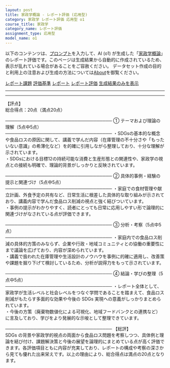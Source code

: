```yaml
---
layout: post
title: 家政学概論 - レポート評価 (応用型)
category: 家政学 レポート評価 応用型 o1
course_title: 家政学
category_name: レポート評価
assignment_type: 応用型
model_name: o1
---
```


以下のコンテンツは、[プロンプト](https://github.com/takedatoshiyuki/synthetic_assignments/tree/main/generated/家政学/o1/prompt_レポート評価-応用型.md)を入力して、AI (o1) が生成した「[家政学概論](/contents/家政学/)」のレポート評価です。このページは生成結果から自動的に作成されているため、表示が乱れている場合があることをご容赦ください。
データセット作成の目的と利用上の注意および生成の方法については[About](/About)を御覧ください。

[レポート課題](../レポート課題-応用型)
[評価基準](../評価基準-応用型)
[レポート](../レポート-応用型)
[レポート評価](../レポート評価-応用型)
[生成結果のみを表示](https://github.com/takedatoshiyuki/synthetic_assignments/tree/main/generated/家政学/o1/レポート評価-応用型.md)
  

***
***
  
【評点】  
総合得点：20点（満点20点）  

──────────────────────────────────
① テーマおよび理論の理解（5点中5点）  
──────────────────────────────────
・SDGsの基本的な概念や食品ロスの原因に関して、講義で学んだ内容（在庫管理の不十分さや「もったいない意識」の希薄化など）を的確に引用しながら整理しており、十分な理解が示されています。  
・SDGsにおける目標12の持続可能な消費と生産形態との関連性や、家政学の視点との接続も明確で、理論的背景がしっかりと反映されています。  

──────────────────────────────────
② 具体的事例・経験の提示と関連づけ（5点中5点）  
──────────────────────────────────
・家庭での食材管理や献立計画、外食予定の共有など、日常生活に根差した具体的な取り組みが示されており、講義内容で学んだ食品ロス削減の視点と強く結びついています。  
・事例の提示がわかりやすく、読者にとっても日常に応用しやすい形で論理的に関連づけがなされている点が評価できます。  

──────────────────────────────────
③ 分析・考察（5点中5点）  
──────────────────────────────────
・家庭内での食品ロス削減の具体的方策のみならず、企業や行政・地域コミュニティとの協働の重要性にまで議論を広げており、内容が深められています。  
・講義で扱われた在庫管理や生活設計のノウハウを事例に的確に適用し、改善策や課題を掘り下げて検討しているため、分析が説得力をもって示されています。  

──────────────────────────────────
④ 結論・学びの整理（5点中5点）  
──────────────────────────────────
・レポート全体として、家政学が生活レベルと社会レベルをつなぐ学問であることを踏まえて、食品ロス削減がもたらす多面的な効果や今後の SDGs 実現への意義がしっかりまとめられています。  
・今後の方策（廃棄物数値化による可視化、地域フードバンクとの連携など）に言及しており、学びをより発展的な示唆として整理できています。  

──────────────────────────────────
【総評】  
SDGs の背景や家政学的視点の両面から食品ロス問題を考察しつつ、具体例と理論を結び付け、課題解決策と今後の展望を論理的にまとめている点が高く評価できます。各評価項目ともに内容が充実しており、レポートの構成や考察の深さから見ても優れた出来栄えです。以上の理由により、総合得点は満点の20点となります。
